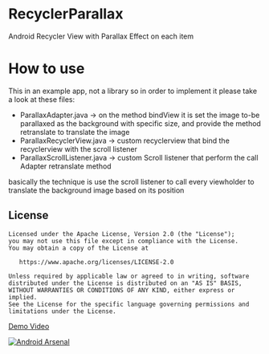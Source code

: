 # RecyclerParallax
Android Recycler View with Parallax Effect on each item

# How to use
This in an example app, not a library so in order to implement it please take a look at these files:
- ParallaxAdapter.java -> on the method bindView it is set the image to-be parallaxed as the background with specific size, and provide the method retranslate to translate the image
- ParallaxRecyclerView.java -> custom recyclerview that bind the recyclerview with the scroll listener
- ParallaxScrollListener.java -> custom Scroll listener that perform the call Adapter retranslate method  

basically the technique is use the scroll listener to call every viewholder to translate the background image based on its position

License
--------

    Licensed under the Apache License, Version 2.0 (the "License");
    you may not use this file except in compliance with the License.
    You may obtain a copy of the License at

       https://www.apache.org/licenses/LICENSE-2.0

    Unless required by applicable law or agreed to in writing, software
    distributed under the License is distributed on an "AS IS" BASIS,
    WITHOUT WARRANTIES OR CONDITIONS OF ANY KIND, either express or implied.
    See the License for the specific language governing permissions and
    limitations under the License.

[Demo Video](https://youtu.be/8dxKiSZr24s)

[![Android Arsenal](https://img.shields.io/badge/Android%20Arsenal-RecyclerParallax-green.svg?style=true)](https://android-arsenal.com/details/1/2794)